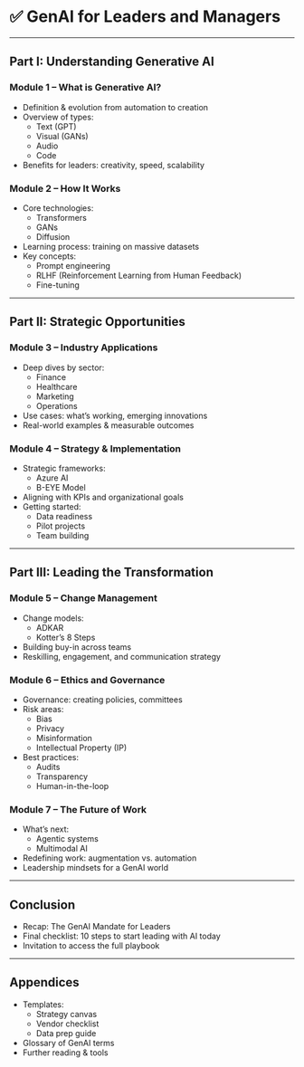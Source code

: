 # ✅ GenAI for Leaders and Managers

---

## Part I: Understanding Generative AI

### Module 1 – What is Generative AI?
- Definition & evolution from automation to creation  
- Overview of types:  
  - Text (GPT)  
  - Visual (GANs)  
  - Audio  
  - Code  
- Benefits for leaders: creativity, speed, scalability  

### Module 2 – How It Works
- Core technologies:  
  - Transformers  
  - GANs  
  - Diffusion  
- Learning process: training on massive datasets  
- Key concepts:  
  - Prompt engineering  
  - RLHF (Reinforcement Learning from Human Feedback)  
  - Fine-tuning  

---

## Part II: Strategic Opportunities

### Module 3 – Industry Applications
- Deep dives by sector:  
  - Finance  
  - Healthcare  
  - Marketing  
  - Operations  
- Use cases: what’s working, emerging innovations  
- Real-world examples & measurable outcomes  

### Module 4 – Strategy & Implementation
- Strategic frameworks:  
  - Azure AI  
  - B-EYE Model  
- Aligning with KPIs and organizational goals  
- Getting started:  
  - Data readiness  
  - Pilot projects  
  - Team building  

---

## Part III: Leading the Transformation

### Module 5 – Change Management
- Change models:  
  - ADKAR  
  - Kotter’s 8 Steps  
- Building buy-in across teams  
- Reskilling, engagement, and communication strategy  

### Module 6 – Ethics and Governance
- Governance: creating policies, committees  
- Risk areas:  
  - Bias  
  - Privacy  
  - Misinformation  
  - Intellectual Property (IP)  
- Best practices:  
  - Audits  
  - Transparency  
  - Human-in-the-loop  

### Module 7 – The Future of Work
- What’s next:  
  - Agentic systems  
  - Multimodal AI  
- Redefining work: augmentation vs. automation  
- Leadership mindsets for a GenAI world  

---

## Conclusion
- Recap: The GenAI Mandate for Leaders  
- Final checklist: 10 steps to start leading with AI today  
- Invitation to access the full playbook  

---

## Appendices 
- Templates:  
  - Strategy canvas  
  - Vendor checklist  
  - Data prep guide  
- Glossary of GenAI terms  
- Further reading & tools  
```